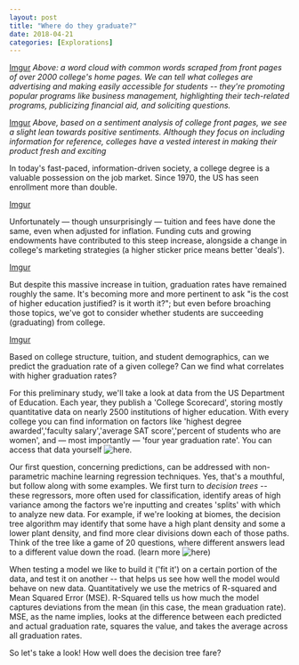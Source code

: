 ```yaml
---
layout: post
title: "Where do they graduate?"
date: 2018-04-21
categories: [Explorations]
---
```


[Imgur](https://i.imgur.com/ZmQtHtW.png)
*Above: a word cloud with common words scraped from front pages of over
2000 college's home pages. We can tell what colleges are advertising and
making easily accessible for students -- they're promoting popular programs
like business management, highlighting their tech-related programs, publicizing
financial aid, and soliciting questions.*

[Imgur](https://i.imgur.com/hEIioHP.png)
*Above, based on a sentiment analysis of college front pages, we see a
slight lean towards positive sentiments. Although they focus on including
information for reference, colleges have a vested interest in making their
product fresh and exciting*

In today's fast-paced, information-driven society, a college degree is a valuable
possession on the job market. Since 1970, the US has seen enrollment more than double.

[Imgur](https://i.imgur.com/BbSDDr4.png)

Unfortunately —  though unsurprisingly — tuition and fees have done the same, even when adjusted
for inflation. Funding cuts and growing endowments have contributed to this steep increase, alongside
a change in college's marketing strategies (a higher sticker price means better 'deals').

[Imgur](https://i.imgur.com/gygM6R2.png)

But despite this massive increase in tuition, graduation rates have remained roughly the same. It's becoming
more and more pertinent to ask "is the cost of higher education justified? is it worth it?"; but even before
broaching those topics, we've got to consider whether students are succeeding (graduating) from college.

[Imgur](https://i.imgur.com/VOj2FX4.png)

Based on college structure, tuition, and student demographics, can we predict the graduation rate of a given college?
Can we find what correlates with higher graduation rates?

For this preliminary study, we'll take a look at data from the US Department of Education. Each year, they publish a
'College Scorecard', storing mostly quantitative data on nearly 2500 institutions of higher education. With every college
you can find information on factors like 'highest degree awarded','faculty salary','average SAT score','percent of students
who are women', and — most importantly — 'four year graduation rate'. You can access that data yourself ![here](https://collegescorecard.ed.gov/data/).

Our first question, concerning predictions, can be addressed with non-parametric machine learning regression techniques. Yes,
that's a mouthful, but follow along with some examples. We first turn to *decision trees* -- these regressors, more often used for classification, identify areas of high variance among the factors we're inputting and creates 'splits' with which to analyze new data. For example, if we're looking at biomes, the decision tree algorithm may identify that some have a high plant density and some a lower plant density, and find more clear divisions down each of those paths. Think of the tree like a game of 20 questions, where different answers lead to a different value down the road. (learn more ![here](https://towardsdatascience.com/decision-trees-in-machine-learning-641b9c4e8052))

When testing a model we like to build it ('fit it') on a certain portion of the data, and test it on another -- that helps us
see how well the model would behave on new data. Quantitatively we use the metrics of R-squared and Mean Squared Error (MSE). R-Squared tells us how much the model captures deviations from the mean (in this case, the mean graduation rate). MSE, as the
name implies, looks at the difference between each predicted and actual graduation rate, squares the value, and takes the
average across all graduation rates.

So let's take a look! How well does the decision tree fare?
